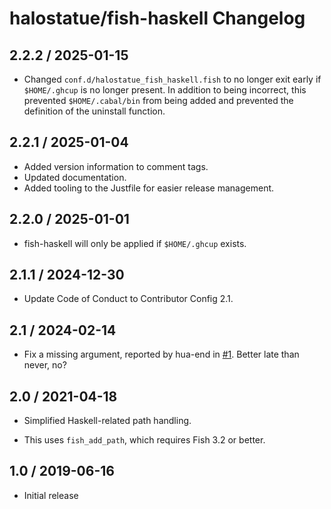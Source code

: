 # halostatue/fish-haskell Changelog

## 2.2.2 / 2025-01-15

- Changed `conf.d/halostatue_fish_haskell.fish` to no longer exit early if
  `$HOME/.ghcup` is no longer present. In addition to being incorrect, this
  prevented `$HOME/.cabal/bin` from being added and prevented the definition of
  the uninstall function.

## 2.2.1 / 2025-01-04

- Added version information to comment tags.
- Updated documentation.
- Added tooling to the Justfile for easier release management.

## 2.2.0 / 2025-01-01

- fish-haskell will only be applied if `$HOME/.ghcup` exists.

## 2.1.1 / 2024-12-30

- Update Code of Conduct to Contributor Config 2.1.

## 2.1 / 2024-02-14

- Fix a missing argument, reported by hua-end in [#1][#1]. Better late than
  never, no?

## 2.0 / 2021-04-18

- Simplified Haskell-related path handling.

- This uses `fish_add_path`, which requires Fish 3.2 or better.

## 1.0 / 2019-06-16

- Initial release

[#1]: https://github.com/halostatue/fish-haskell/issues/1
